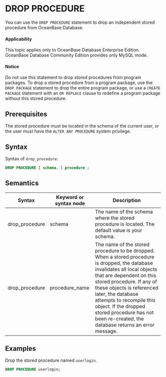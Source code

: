 DROP PROCEDURE
===================================

You can use the `DROP PROCEDURE` statement to drop an independent stored procedure from OceanBase Database.

<main id="notice" >
    <h4>Applicability</h4>
    <p>This topic applies only to OceanBase Database Enterprise Edition. OceanBase Database Community Edition provides only MySQL mode.
  </main>

<main id="notice" type='notice'>
    <h4>Notice</h4>  
    <p>Do not use this statement to drop stored procedures from program packages. To drop a stored procedure from a program package, use the <code>DROP PACKAGE</code> statement to drop the entire program package, or use a <code>CREATE PACKAGE</code> statement with an <code>OR REPLACE</code> clause to redefine a program package without this stored procedure. </p>
  </main>

Prerequisites
-------------------------

The stored procedure must be located in the schema of the current user, or the user must have the `ALTER ANY PROCEDURE` system privilege.

Syntax
-----------------------

Syntax of `drop_procedure`:

```sql
DROP PROCEDURE [ schema. ] procedure ;
```



Semantics
-----------------------



| Syntax         | Keyword or syntax node | Description                                                                                                                                                                                                                                                                                                                                                               |
|----------------|------------------------|---------------------------------------------------------------------------------------------------------------------------------------------------------------------------------------------------------------------------------------------------------------------------------------------------------------------------------------------------------------------------|
| drop_procedure | schema                 | The name of the schema where the stored procedure is located. The default value is your schema.                                                                                                                                                                                                                                                                           |
| drop_procedure | procedure_name         | The name of the stored procedure to be dropped.  When a stored procedure is dropped, the database invalidates all local objects that are dependent on this stored procedure. If any of these objects is referenced later, the database attempts to recompile this object. If the dropped stored procedure has not been re-created, the database returns an error message. |



Examples
-----------------------

Drop the stored procedure named `userlogin`.

```sql
DROP PROCEDURE userlogin;
```



